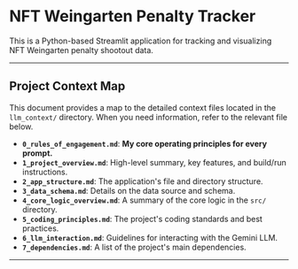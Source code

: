 # NFT Weingarten Penalty Tracker

This is a Python-based Streamlit application for tracking and visualizing NFT Weingarten penalty shootout data.

---

## Project Context Map

This document provides a map to the detailed context files located in the `llm_context/` directory. When you need information, refer to the relevant file below.

*   **`0_rules_of_engagement.md`**: **My core operating principles for every prompt.**
*   **`1_project_overview.md`**: High-level summary, key features, and build/run instructions.
*   **`2_app_structure.md`**: The application's file and directory structure.
*   **`3_data_schema.md`**: Details on the data source and schema.
*   **`4_core_logic_overview.md`**: A summary of the core logic in the `src/` directory.
*   **`5_coding_principles.md`**: The project's coding standards and best practices.
*   **`6_llm_interaction.md`**: Guidelines for interacting with the Gemini LLM.
*   **`7_dependencies.md`**: A list of the project's main dependencies.

---